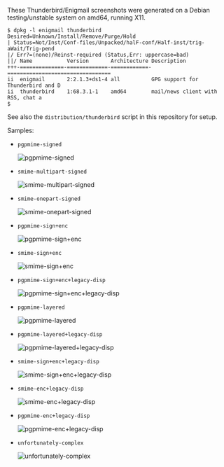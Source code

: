 These Thunderbird/Enigmail screenshots were generated on a Debian
testing/unstable system on amd64, running X11.

~~~
$ dpkg -l enigmail thunderbird
Desired=Unknown/Install/Remove/Purge/Hold
| Status=Not/Inst/Conf-files/Unpacked/halF-conf/Half-inst/trig-aWait/Trig-pend
|/ Err?=(none)/Reinst-required (Status,Err: uppercase=bad)
||/ Name           Version       Architecture Description
+++-==============-=============-============-=================================
ii  enigmail       2:2.1.3+ds1-4 all          GPG support for Thunderbird and D
ii  thunderbird    1:68.3.1-1    amd64        mail/news client with RSS, chat a
$
~~~

See also the `distribution/thunderbird` script in this repository for
setup.

Samples:

 - `pgpmime-signed`

    ![pgpmime-signed](pgpmime-signed.png)

 - `smime-multipart-signed`

    ![smime-multipart-signed](smime-multipart-signed.png)

 - `smime-onepart-signed`

    ![smime-onepart-signed](smime-onepart-signed.png)

 - `pgpmime-sign+enc`

    ![pgpmime-sign+enc](pgpmime-sign+enc.png)

 - `smime-sign+enc`

    ![smime-sign+enc](smime-sign+enc.png)

 - `pgpmime-sign+enc+legacy-disp`

    ![pgpmime-sign+enc+legacy-disp](pgpmime-sign+enc+legacy-disp.png)

 - `pgpmime-layered`

    ![pgpmime-layered](pgpmime-layered.png)

 - `pgpmime-layered+legacy-disp`

    ![pgpmime-layered+legacy-disp](pgpmime-layered+legacy-disp.png)

 - `smime-sign+enc+legacy-disp`

    ![smime-sign+enc+legacy-disp](smime-sign+enc+legacy-disp.png)

 - `smime-enc+legacy-disp`

    ![smime-enc+legacy-disp](smime-enc+legacy-disp.png)

 - `pgpmime-enc+legacy-disp`

    ![pgpmime-enc+legacy-disp](pgpmime-enc+legacy-disp.png)

 - `unfortunately-complex`

    ![unfortunately-complex](unfortunately-complex.png)
